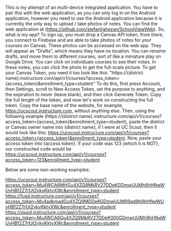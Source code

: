 This is my attempt of an multi-device integrated application. You have to pair this with the web application, as you can only log in on the Android application, however you need to use the Android application because it is currently the only way to upload / take photos of notes. You can find the web application at (https://github.com/stefanlighezan/SchoolViewWeb). So, what is my app? To sign up, you must drop a Canvas API token, from there, you connect to Firebase and are able to take photos of notes for your courses on Canvas. These photos can be accessed on the web app. They will appear as "Drafts", which means they have no location. You can rename drafts, and move them to different courses, sort of like a miniature play on Google Drive. You can click on individuals courses to see their notes. In these notes, you can click the photo to get the full-scale picture. To get your Canvas Token, you need it too look like this: 
"https://{district name}.instructure.com/api/v1/courses?access_token={access_token}&enrollment_type=student"
To do this, first press Account, then Settings, scroll to New Access Token, set the purpose to anything, and the expiration to never (leave blank), and then click Generate Token. Copy the full length of the token, and now let's work on constructing the full token.
Copy the base name of the website, for example, https://ucscout.instructure.com, without anything else. Then, using the following example (https://{district name}.instructure.com/api/v1/courses?access_token={access_token}&enrollment_type=student), paste the district or Canvas owner name into {district name}, if I were at UC Scout, then it would look like this: 
https://ucscout.instructure.com/api/v1/courses?access_token={access_token}&enrollment_type=student. Now, paste your access token into {access token}. If your code was 123 (which it is NOT), our constructed code would be https://ucscout.instructure.com/api/v1/courses?access_token=123&enrollment_type=student

Below are some non-working examples:

https://ucscout.instructure.com/api/v1/courses?access_token=Mu4WCA6MHGu4XZQ9MkRV27DDeKGDmwUUMh9hHfkeWUvHBf2Z7rfJt2ykvKktyXWc&enrollment_type=student
https://fusd.instructure.com/api/v1/courses?access_token=Mu4adkmadGu4XZQ9MDDeKGDmwUUM99ad9h9hHfkeWUvHBf2Z7rfJt2ykvKktyXWc&enrollment_type=student
https://sjusd.instructure.com/api/v1/courses?access_token=Mu4WCA6Gu4XZQ9MkRV27DDeK000GDmwUUMh9hHfkeWUvHBf2Z7rfJt2ykvKktyXWc&enrollment_type=student
